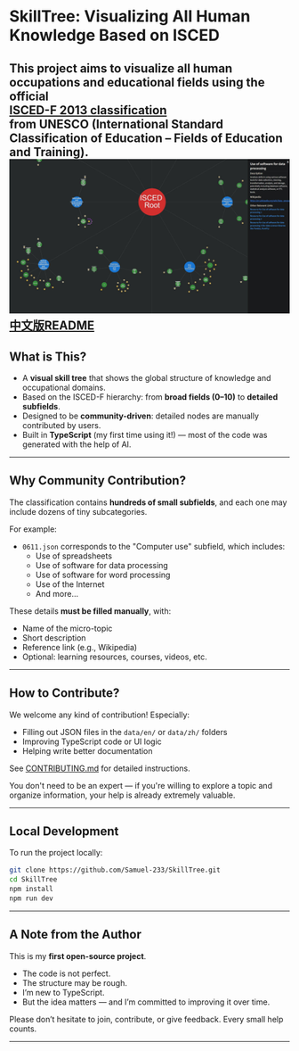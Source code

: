 # SkillTree: Visualizing All Human Knowledge Based on ISCED

This project aims to visualize all human occupations and educational fields using the official  
[**ISCED-F 2013** classification](public/international-standard-classification-of-education-fields-of-education-and-training-2013-detailed-field-descriptions-2015-en.pdf)  
from UNESCO (International Standard Classification of Education – Fields of Education and Training).
![Web_screenshot](public/tree_example.jpg)
[中文版README](README_ZH.md)
---

## What is This?

- A **visual skill tree** that shows the global structure of knowledge and occupational domains.
- Based on the ISCED-F hierarchy: from **broad fields (0–10)** to **detailed subfields**.
- Designed to be **community-driven**: detailed nodes are manually contributed by users.
- Built in **TypeScript** (my first time using it!) — most of the code was generated with the help of AI.

---

## Why Community Contribution?

The classification contains **hundreds of small subfields**, and each one may include dozens of tiny subcategories.

For example:

- `0611.json` corresponds to the "Computer use" subfield, which includes:
  - Use of spreadsheets
  - Use of software for data processing
  - Use of software for word processing
  - Use of the Internet
  - And more...

These details **must be filled manually**, with:

- Name of the micro-topic
- Short description
- Reference link (e.g., Wikipedia)
- Optional: learning resources, courses, videos, etc.

---

## How to Contribute?

We welcome any kind of contribution! Especially:

- Filling out JSON files in the `data/en/` or `data/zh/` folders
- Improving TypeScript code or UI logic
- Helping write better documentation

See [CONTRIBUTING.md](./CONTRIBUTING.md) for detailed instructions.

You don't need to be an expert — if you're willing to explore a topic and organize information, your help is already extremely valuable.

---

## Local Development

To run the project locally:

```bash
git clone https://github.com/Samuel-233/SkillTree.git
cd SkillTree
npm install
npm run dev
```

---

## A Note from the Author

This is my **first open-source project**.

- The code is not perfect.
- The structure may be rough.
- I’m new to TypeScript.
- But the idea matters — and I’m committed to improving it over time.

Please don’t hesitate to join, contribute, or give feedback. Every small help counts.

---
